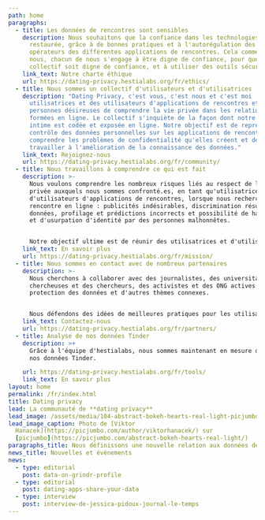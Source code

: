 ```yaml
---
path: home
paragraphs:
  - title: Les données de rencontres sont sensibles
    description: Nous souhaitons que la confiance dans les technologies soit
      restaurée, grâce à de bonnes pratiques et à l'autorégulation des
      opérateurs des différentes applications de rencontres. Cela commence par
      nous, chacun de nous s'engage à être digne de confiance, pour que le
      collectif soit digne de confiance, et à utiliser des outils sécurisés.
    link_text: Notre charte éthique
    url: https://dating-privacy.hestialabs.org/fr/ethics/
  - title: Nous sommes un collectif d'utilisateurs et d'utilisatrices
    description: "Dating Privacy, c'est vous, c'est nous et c'est moi : des
      utilisatrices et des utilisateurs d'applications de rencontres et des
      personnes désireuses de comprendre la vie privée dans les relations
      formées en ligne. Le collectif s'inquiète de la façon dont notre vie
      intime est codée et exposée en ligne. Notre objectif est de reprendre le
      contrôle des données personnelles sur les applications de rencontre, de
      comprendre les problèmes de confidentialité qu'elles créent et de
      travailler à l'amélioration de la connaissance des données."
    link_text: Rejoignez-nous
    url: https://dating-privacy.hestialabs.org/fr/community/
  - title: Nous travaillons à comprendre ce qui est fait
    description: >-
      Nous voulons comprendre les nombreux risques liés au respect de la vie
      privée auxquels nous sommes confronté.es, en tant qu'utilisatrices et
      d'utilisateurs d'applications de rencontres, lorsque nous recherchons une
      rencontre en ligne : publicités indésirables, discrimination résultant des
      données, profilage et prédictions incorrects et possibilité de hameçonnage
      et d'usurpation d'identité par des personnes malhonnêtes.


      Notre objectif ultime est de réunir des utilisatrices et d'utilisateurs et des personnes passionnées par la protection de la vie privée pour faire pression en faveur d'un changement de paradigme.
    link_text: En savoir plus
    url: https://dating-privacy.hestialabs.org/fr/mission/
  - title: Nous sommes en contact avec de nombreux partenaires
    description: >-
      Nous cherchons à collaborer avec des journalistes, des universitaires, des
      chercheuses et des chercheurs, des activistes et des ONG actives dans  la
      protection des données et d'autres thèmes connexes.


      Nous défendons des idées de meilleures pratiques pour les utilisatrices et les utilisatrices et pour les entreprises dans le contrôle des données personnelles et pour surfer en toute sécurité en ligne. Nous sommes particulièrement intéressé.es par l'éducation, ainsi que par la construction de protocoles méthodologiques et d'outils de protection de la vie privée et pour la littératie des données.
    link_text: Contactez-nous
    url: https://dating-privacy.hestialabs.org/fr/partners/
  - title: Analyse de nos données Tinder
    description: >+
      Grâce à l'équipe d'hestialabs, nous sommes maintenant en mesure d'analyser
      nos données Tinder.

    url: https://dating-privacy.hestialabs.org/fr/tools/
    link_text: En savoir plus
layout: home
permalink: /fr/index.html
title: Dating privacy
lead: La communauté de **dating privacy**
lead_image: /assets/media/104-abstract-bokeh-hearts-real-light-picjumbo-com.jpg
lead_image_caption: Photo de [Viktor
  Hanacek](https://picjumbo.com/author/viktorhanacek/) sur
  [picjumbo](https://picjumbo.com/abstract-bokeh-hearts-real-light/)
paragraphs_title: Nous définissons une nouvelle relation aux données de rencontres
news_title: Nouvelles et évènements
news:
  - type: editorial
    post: data-on-grindr-profile
  - type: editorial
    post: dating-apps-share-your-data
  - type: interview
    post: interview-de-jessica-pidoux-journal-le-temps
---
```

